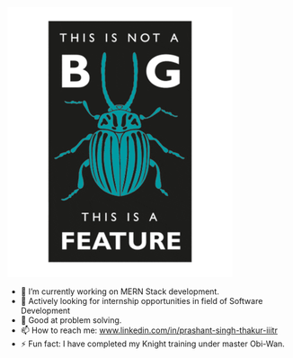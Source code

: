![](giphy.gif)

- 🔭 I’m currently working on MERN Stack development.
- 🌱 Actively looking for internship opportunities in field of Software Development
- 💬 Good at problem solving.
- 📫 How to reach me: www.linkedin.com/in/prashant-singh-thakur-iiitr
- ⚡ Fun fact: I have completed my Knight training under master Obi-Wan.

